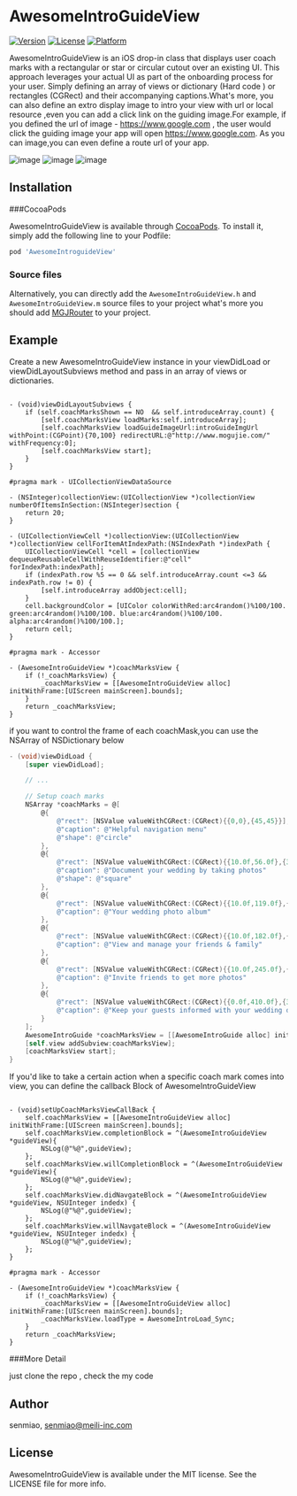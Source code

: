 # AwesomeIntroGuideView

[![Version](https://img.shields.io/cocoapods/v/AwesomeIntroGuideView.svg?style=flat)](http://cocoapods.org/pods/AwesomeIntroGuideView)
[![License](https://img.shields.io/cocoapods/l/AwesomeIntroGuideView.svg?style=flat)](http://cocoapods.org/pods/AwesomeIntroGuideView)
[![Platform](https://img.shields.io/cocoapods/p/AwesomeIntroGuideView.svg?style=flat)](http://cocoapods.org/pods/AwesomeIntroGuideView)

AwesomeIntroGuideView is an iOS drop-in class that displays user coach marks with a rectangular or star or circular cutout over an existing UI. This approach leverages your actual UI as part of the onboarding process for your user. Simply defining an array of views or dictionary (Hard code ) or rectangles (CGRect) and their accompanying captions.What's more, you can also define an extro display image to intro your view with url or local resource ,even you can add a click link on the guiding image.For example, if you defined the url of image - https://www.google.com , the user would click the guiding image your app will open https://www.google.com. As you can image,you can even define a route url of your app.

![image](https://github.com/Bupterambition/AwesomeIntroguideView/blob/master/AwesomeIntroGuideViewDemo/AwesomeIntroGuideView/star.gif)
![image](https://github.com/Bupterambition/AwesomeIntroguideView/blob/master/AwesomeIntroGuideViewDemo/AwesomeIntroGuideView/Rect.gif)
![image](https://github.com/Bupterambition/AwesomeIntroguideView/blob/master/AwesomeIntroGuideViewDemo/AwesomeIntroGuideView/circular.gif)


## Installation

###CocoaPods

AwesomeIntroGuideView is available through [CocoaPods](http://cocoapods.org). To install
it, simply add the following line to your Podfile:

```ruby
pod 'AwesomeIntroguideView'
```
### Source files

Alternatively, you can directly add the `AwesomeIntroGuideView.h` and `AwesomeIntroGuideView.m` source files to your project what's more you should add [MGJRouter](https://github.com/mogujie/MGJRouter) to your project.


## Example

Create a new AwesomeIntroGuideView instance in your viewDidLoad or viewDidLayoutSubviews method and pass in an array of views or dictionaries.

```objc

- (void)viewDidLayoutSubviews {
    if (self.coachMarksShown == NO  && self.introduceArray.count) {
        [self.coachMarksView loadMarks:self.introduceArray];
        [self.coachMarksView loadGuideImageUrl:introGuideImgUrl withPoint:(CGPoint){70,100} redirectURL:@"http://www.mogujie.com/" withFrequency:0];
        [self.coachMarksView start];
    }
}

#pragma mark - UICollectionViewDataSource

- (NSInteger)collectionView:(UICollectionView *)collectionView numberOfItemsInSection:(NSInteger)section {
    return 20;
}

- (UICollectionViewCell *)collectionView:(UICollectionView *)collectionView cellForItemAtIndexPath:(NSIndexPath *)indexPath {
    UICollectionViewCell *cell = [collectionView dequeueReusableCellWithReuseIdentifier:@"cell" forIndexPath:indexPath];
    if (indexPath.row %5 == 0 && self.introduceArray.count <=3 && indexPath.row != 0) {
        [self.introduceArray addObject:cell];
    }
    cell.backgroundColor = [UIColor colorWithRed:arc4random()%100/100. green:arc4random()%100/100. blue:arc4random()%100/100. alpha:arc4random()%100/100.];
    return cell;
}

#pragma mark - Accessor

- (AwesomeIntroGuideView *)coachMarksView {
    if (!_coachMarksView) {
        _coachMarksView = [[AwesomeIntroGuideView alloc] initWithFrame:[UIScreen mainScreen].bounds];
    }
    return _coachMarksView;
}

```


if you want to control the frame of each coachMask,you can use the NSArray of NSDictionary below 

```objective-c
- (void)viewDidLoad {
	[super viewDidLoad];

	// ...

	// Setup coach marks
	NSArray *coachMarks = @[
		@{
			@"rect": [NSValue valueWithCGRect:(CGRect){{0,0},{45,45}}],
			@"caption": @"Helpful navigation menu"
			@"shape": @"circle"
		},
		@{
			@"rect": [NSValue valueWithCGRect:(CGRect){{10.0f,56.0f},{300.0f,56.0f}}],
			@"caption": @"Document your wedding by taking photos"
			@"shape": @"square"
		},
		@{
			@"rect": [NSValue valueWithCGRect:(CGRect){{10.0f,119.0f},{300.0f,56.0f}}],
			@"caption": @"Your wedding photo album"
		},
		@{
			@"rect": [NSValue valueWithCGRect:(CGRect){{10.0f,182.0f},{300.0f,56.0f}}],
			@"caption": @"View and manage your friends & family"
		},
		@{
			@"rect": [NSValue valueWithCGRect:(CGRect){{10.0f,245.0f},{300.0f,56.0f}}],
			@"caption": @"Invite friends to get more photos"
		},
		@{
			@"rect": [NSValue valueWithCGRect:(CGRect){{0.0f,410.0f},{320.0f,50.0f}}],
			@"caption": @"Keep your guests informed with your wedding details"
		}
	];
	AwesomeIntroGuide *coachMarksView = [[AwesomeIntroGuide alloc] initWithFrame:self.view.bounds coachMarks:coachMarks];
	[self.view addSubview:coachMarksView];
	[coachMarksView start];
}
```
If you'd like to take a certain action when a specific coach mark comes into view, you can define the callback Block of AwesomeIntroGuideView

```objc

- (void)setUpCoachMarksViewCallBack {
    self.coachMarksView = [[AwesomeIntroGuideView alloc] initWithFrame:[UIScreen mainScreen].bounds];
    self.coachMarksView.completionBlock = ^(AwesomeIntroGuideView *guideView){
        NSLog(@"%@",guideView);
    };
    self.coachMarksView.willCompletionBlock = ^(AwesomeIntroGuideView *guideView){
        NSLog(@"%@",guideView);
    };
    self.coachMarksView.didNavgateBlock = ^(AwesomeIntroGuideView *guideView, NSUInteger indedx) {
        NSLog(@"%@",guideView);
    };
    self.coachMarksView.willNavgateBlock = ^(AwesomeIntroGuideView *guideView, NSUInteger indedx) {
        NSLog(@"%@",guideView);
    };
}

#pragma mark - Accessor

- (AwesomeIntroGuideView *)coachMarksView {
    if (!_coachMarksView) {
        _coachMarksView = [[AwesomeIntroGuideView alloc] initWithFrame:[UIScreen mainScreen].bounds];
        _coachMarksView.loadType = AwesomeIntroLoad_Sync;
    }
    return _coachMarksView;
}

```

###More Detail

just clone the repo , check the my code

## Author

senmiao, senmiao@meili-inc.com

## License

AwesomeIntroGuideView is available under the MIT license. See the LICENSE file for more info.
